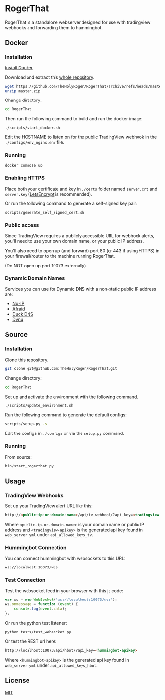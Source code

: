 # RogerThat

RogerThat is a standalone webserver designed for use with tradingview webhooks and forwarding them to hummingbot.

## Docker
### Installation

[Install Docker](https://docs.docker.com/get-docker/)

Download and extract this [whole repository](https://github.com/TheHolyRoger/RogerThat/archive/refs/heads/master.zip).

```bash
wget https://github.com/TheHolyRoger/RogerThat/archive/refs/heads/master.zip
unzip master.zip
```

Change directory:
```bash
cd RogerThat
```

Then run the following command to build and run the docker image:
```bash
./scripts/start_docker.sh
```

Edit the HOSTNAME to listen on for the public TradingView webhook in the `./configs/env_nginx.env` file.

### Running

```bash
docker compose up
```

### Enabling HTTPS

Place both your certificate and key in `./certs` folder named `server.crt` and `server.key` ([LetsEncrypt](https://letsencrypt.org/getting-started/) is recommended).

Or run the following command to generate a self-signed key pair:

```bash
scripts/generate_self_signed_cert.sh
```

### Public access

Since TradingView requires a publicly accessible URL for webhook alerts, you'll need to use your own domain name, or your public IP address.

You'll also need to open up (and forward) port 80 (or 443 if using HTTPS) in your firewall/router to the machine running RogerThat.

(Do NOT open up port 10073 externally)

### Dynamic Domain Names

Services you can use for Dynamic DNS with a non-static public IP address are:

* [No-IP](https://www.noip.com/)
* [Afraid](https://afraid.org/)
* [Duck DNS](https://duckdns.org/)
* [Dynu](http://www.dynu.com/)

## Source
### Installation

Clone this repository.

```bash
git clone git@github.com:TheHolyRoger/RogerThat.git
```

Change directory:
```bash
cd RogerThat
```

Set up and activate the environment with the following command.

```bash
./scripts/update_environment.sh
```

Run the following command to generate the default configs:
```bash
scripts/setup.py -s
```

Edit the configs in `./configs` or via the `setup.py` command.

### Running

From source:

```bash
bin/start_rogerthat.py
```

## Usage

### TradingView Webhooks

Set up your TradingView alert URL like this:

```html
http://<public-ip-or-domain-name>/api/tv_webhook/?api_key=<tradingview-apikey>
```

Where `<public-ip-or-domain-name>` is your domain name or public IP address and `<tradingview-apikey>` is the generated api key found in `web_server.yml` under `api_allowed_keys_tv`.

### Hummingbot Connection

You can connect hummingbot with websockets to this URL:
```html
ws://localhost:10073/wss
```

### Test Connection

Test the websocket feed in your browser with this js code:

```javascript
var ws = new WebSocket('ws://localhost:10073/wss');
ws.onmessage = function (event) {
    console.log(event.data);
};
```

Or run the python test listener:

```bash
python tests/test_websocket.py
```

Or test the REST url here:

```html
http://localhost:10073/api/hbot/?api_key=<hummingbot-apikey>
```

Where `<hummingbot-apikey>` is the generated api key found in `web_server.yml` under `api_allowed_keys_hbot`.

## License
[MIT](https://choosealicense.com/licenses/mit/)